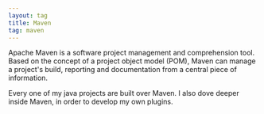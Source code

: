 ```yaml
---
layout: tag
title: Maven
tag: maven
---
```


Apache Maven is a software project management and comprehension tool. Based on the concept of a project object model 
(POM), Maven can manage a project's build, reporting and documentation from a central piece of information.

Every one of my java projects are built over Maven. I also dove deeper inside Maven, in order to develop my own plugins.